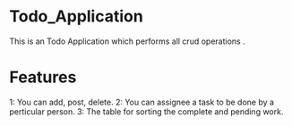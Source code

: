 # Todo_Application
<p>This is an Todo Application which performs all crud operations .</p>
<h1>Features</h1>
1: You can add, post, delete.
2: You can assignee a task to be done by a perticular person.
3: The table for sorting the complete and pending work.

